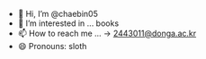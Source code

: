 - 👋 Hi, I’m @chaebin05
- 👀 I’m interested in ... books
- 📫 How to reach me ... -> 2443011@donga.ac.kr
- 😄 Pronouns: sloth

<!---
chaebin05/chaebin05 is a ✨ special ✨ repository because its `README.md` (this file) appears on your GitHub profile.
You can click the Preview link to take a look at your changes.
--->
